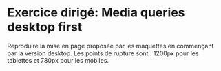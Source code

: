 # Exercice dirigé: Media queries desktop first

Reproduire la mise en page proposée par les maquettes en commençant par la version desktop.
Les points de rupture sont : 1200px pour les tablettes et 780px pour les mobiles.